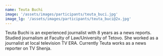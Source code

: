 ```yaml
---
name: Teuta Buchi
image: '/assets/images/participants/teuta_buci.jpg'
image_lg: '/assets/images/participants/teuta_buci@2x.jpg'
---
```


Teuta Buchi is an experienced journalist  with 8 years as a news reports. Studied journalism at Faculty of Law/University of Tetovo. She worked as a journalist at local television TV ERA. Currently Teuta works as a news reporter on TV Shenja.